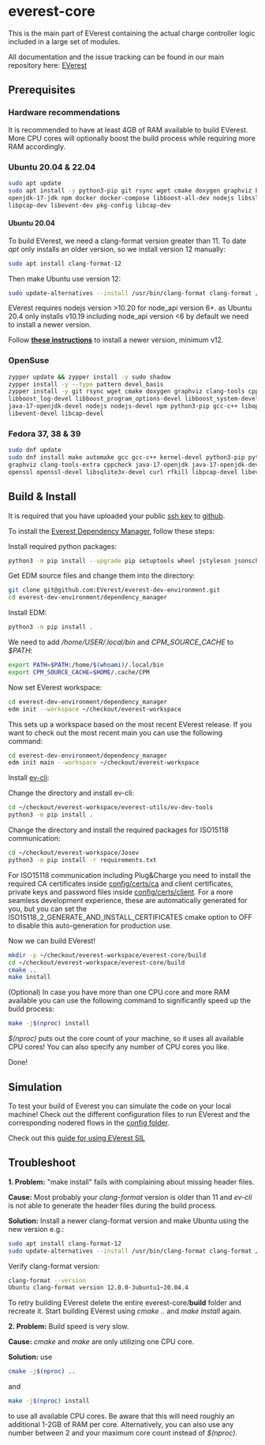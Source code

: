 # everest-core

This is the main part of EVerest containing the actual charge controller logic included in a large set of modules.

All documentation and the issue tracking can be found in our main repository here: [EVerest](https://github.com/EVerest/everest)

## Prerequisites

### Hardware recommendations

It is recommended to have at least 4GB of RAM available to build EVerest.
More CPU cores will optionally boost the build process while requiring more RAM accordingly.

### Ubuntu 20.04 & 22.04

```bash
sudo apt update
sudo apt install -y python3-pip git rsync wget cmake doxygen graphviz build-essential clang-tidy cppcheck \
openjdk-17-jdk npm docker docker-compose libboost-all-dev nodejs libssl-dev libsqlite3-dev clang-format curl rfkill \
libpcap-dev libevent-dev pkg-config libcap-dev
```

#### Ubuntu 20.04

To build EVerest, we need a clang-format version greater than 11. To date *apt* only installs an older
version, so we install version 12 manually:

```bash
sudo apt install clang-format-12
```

Then make Ubuntu use version 12:

``` bash
sudo update-alternatives --install /usr/bin/clang-format clang-format /usr/bin/clang-format-12 100
```

EVerest requires nodejs version >10.20 for node_api version 6+. as Ubuntu 20.4 only installs v10.19 including node_api
version <6 by default we need to install a newer version.

Follow [**these instructions**](https://github.com/nodesource/distributions/blob/master/README.md#installation-instructions)
to install a newer version, minimum v12.

### OpenSuse

```bash
zypper update && zypper install -y sudo shadow
zypper install -y --type pattern devel_basis
zypper install -y git rsync wget cmake doxygen graphviz clang-tools cppcheck boost-devel libboost_filesystem-devel \
libboost_log-devel libboost_program_options-devel libboost_system-devel libboost_thread-devel java-17-openjdk \
java-17-openjdk-devel nodejs nodejs-devel npm python3-pip gcc-c++ libopenssl-devel sqlite3-devel libpcap-devel \
libevent-devel libcap-devel
```

### Fedora 37, 38 & 39

```bash
sudo dnf update
sudo dnf install make automake gcc gcc-c++ kernel-devel python3-pip python3-devel git rsync wget cmake doxygen \
graphviz clang-tools-extra cppcheck java-17-openjdk java-17-openjdk-devel boost-devel nodejs nodejs-devel npm \
openssl openssl-devel libsqlite3x-devel curl rfkill libpcap-devel libevent-devel libcap-devel
```

## Build & Install

It is required that you have uploaded your public [ssh key](https://www.atlassian.com/git/tutorials/git-ssh) to
[github](https://github.com/settings/keys).

To install the [Everest Dependency Manager](https://github.com/EVerest/everest-dev-environment/blob/main/dependency_manager/README.md),
follow these steps:

Install required python packages:

```bash
python3 -m pip install --upgrade pip setuptools wheel jstyleson jsonschema
```

Get EDM source files and change them into the directory:

```bash
git clone git@github.com:EVerest/everest-dev-environment.git
cd everest-dev-environment/dependency_manager
```

Install EDM:

```bash
python3 -m pip install .
```

We need to add */home/USER/.local/bin* and *CPM_SOURCE_CACHE* to *$PATH*:

```bash
export PATH=$PATH:/home/$(whoami)/.local/bin
export CPM_SOURCE_CACHE=$HOME/.cache/CPM
```

Now set EVerest workspace:

```bash
cd everest-dev-environment/dependency_manager
edm init --workspace ~/checkout/everest-workspace
```

This sets up a workspace based on the most recent EVerest release. If you want to check out the most recent main you
can use the following command:

```bash
cd everest-dev-environment/dependency_manager
edm init main --workspace ~/checkout/everest-workspace
```

Install [ev-cli](https://github.com/EVerest/everest-utils/tree/main/ev-dev-tools):

Change the directory and install ev-cli:

```bash
cd ~/checkout/everest-workspace/everest-utils/ev-dev-tools
python3 -m pip install .
```

Change the directory and install the required packages for ISO15118 communication:

```bash
cd ~/checkout/everest-workspace/Josev
python3 -m pip install -r requirements.txt
```

For ISO15118 communication including Plug&Charge you need to install the required CA certificates inside
[config/certs/ca](config/certs/ca) and client certificates, private keys and password files inside
[config/certs/client](config/certs/client/). For a more seamless development experience, these are automatically
generated for you, but you can set the ISO15118_2_GENERATE_AND_INSTALL_CERTIFICATES cmake option to OFF to disable this
auto-generation for production use.

Now we can build EVerest!

```bash
mkdir -p ~/checkout/everest-workspace/everest-core/build
cd ~/checkout/everest-workspace/everest-core/build
cmake ..
make install
```

(Optional) In case you have more than one CPU core and more RAM available you can use the following command to
significantly speed up the build process:

```bash
make -j$(nproc) install
```

*$(nproc)* puts out the core count of your machine, so it uses all available CPU cores! You can also specify any number
of CPU cores you like.

Done!

<!--- WIP: [everest-cpp - Init Script](https://github.com/EVerest/everest-utils/tree/main/everest-cpp) -->

## Simulation

To test your build of Everest you can simulate the code on your local machine! Check out the different configuration
files to run EVerest and the corresponding nodered flows in the [config folder](config/).

Check out this [guide for using EVerest SIL](https://everest.github.io/nightly/tutorials/run_sil/index.html)

## Troubleshoot

**1. Problem:** "make install" fails with complaining about missing header files.

**Cause:** Most probably your *clang-format* version is older than 11 and *ev-cli* is not able to generate the header
files during the build process.

**Solution:** Install a newer clang-format version and make Ubuntu using the new version e.g.:

```bash
sudo apt install clang-format-12
sudo update-alternatives --install /usr/bin/clang-format clang-format /usr/bin/clang-format-12 100
```

Verify clang-format version:

```bash
clang-format --version
Ubuntu clang-format version 12.0.0-3ubuntu1~20.04.4
```

To retry building EVerest delete the entire everest-core/**build** folder and recreate it. Start building EVerest
using *cmake ..* and *make install* again.

**2. Problem:** Build speed is very slow.

**Cause:** *cmake* and *make* are only utilizing one CPU core.

**Solution:** use

```bash
cmake -j$(nproc) .. 
```

and

```bash
make -j$(nproc) install
```

to use all available CPU cores. Be aware that this will need roughly an additional 1-2GB of RAM per core. Alternatively,
you can also use any number between 2 and your maximum core count instead of *$(nproc)*.
